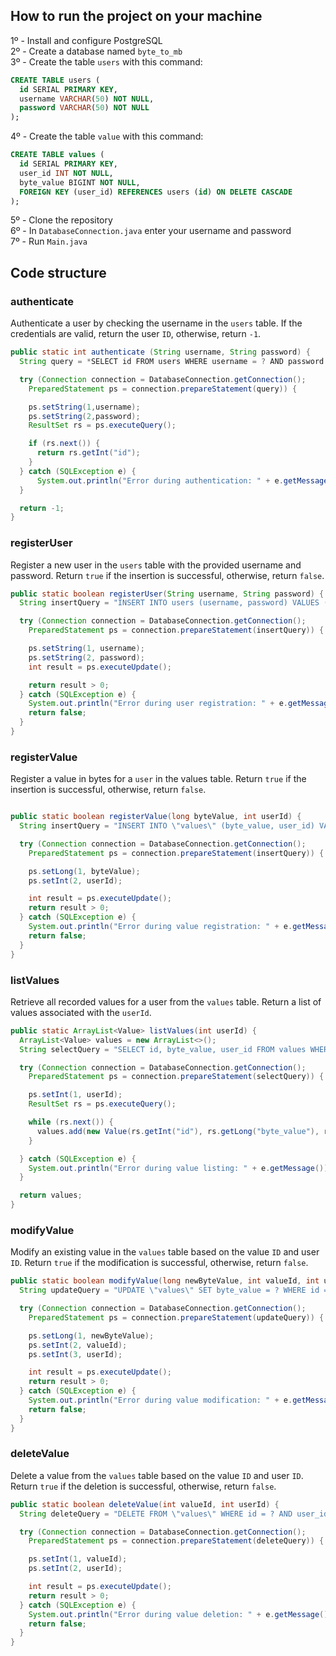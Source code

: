 ## How to run the project on your machine

1º - Install and configure PostgreSQL <br>
2º - Create a database named ```byte_to_mb``` <br>
3º - Create the table ```users``` with this command: 
```sql
CREATE TABLE users (
  id SERIAL PRIMARY KEY,
  username VARCHAR(50) NOT NULL,
  password VARCHAR(50) NOT NULL
);
```
4º - Create the table ```value``` with this command:
```sql
CREATE TABLE values (
  id SERIAL PRIMARY KEY,
  user_id INT NOT NULL,
  byte_value BIGINT NOT NULL,
  FOREIGN KEY (user_id) REFERENCES users (id) ON DELETE CASCADE
);
```
5º - Clone the repository <br>
6º - In ```DatabaseConnection.java``` enter your username and password <br>
7º - Run ```Main.java```

## Code structure 

<h3>authenticate</h3>

Authenticate a user by checking the username in the ```users``` table. If the credentials are valid, return the user ```ID```, otherwise, return ```-1```.
```java
public static int authenticate (String username, String password) {
  String query = *SELECT id FROM users WHERE username = ? AND password = ?"*

  try (Connection connection = DatabaseConnection.getConnection();
    PreparedStatement ps = connection.prepareStatement(query)) {

    ps.setString(1,username);
    ps.setString(2,password);
    ResultSet rs = ps.executeQuery();

    if (rs.next()) {
      return rs.getInt("id");
    }
  } catch (SQLException e) {
      System.out.println("Error during authentication: " + e.getMessage());
  }

  return -1;
}
```

<h3>registerUser</h3>

Register a new user in the ```users``` table with the provided username and password. Return ```true``` if the insertion is successful, otherwise, return ```false```.

```java
public static boolean registerUser(String username, String password) {
  String insertQuery = "INSERT INTO users (username, password) VALUES (? , ?)";

  try (Connection connection = DatabaseConnection.getConnection();
    PreparedStatement ps = connection.prepareStatement(insertQuery)) {

    ps.setString(1, username);
    ps.setString(2, password);
    int result = ps.executeUpdate();

    return result > 0;
  } catch (SQLException e) {
    System.out.println("Error during user registration: " + e.getMessage());
    return false;
  }
}
```

<h3>registerValue</h3>

Register a value in bytes for a ```user``` in the values table. Return ```true``` if the insertion is successful, otherwise, return ```false```.

```java

public static boolean registerValue(long byteValue, int userId) {
  String insertQuery = "INSERT INTO \"values\" (byte_value, user_id) VALUES (?, ?)";

  try (Connection connection = DatabaseConnection.getConnection();
    PreparedStatement ps = connection.prepareStatement(insertQuery)) {

    ps.setLong(1, byteValue);
    ps.setInt(2, userId);

    int result = ps.executeUpdate();
    return result > 0;
  } catch (SQLException e) {
    System.out.println("Error during value registration: " + e.getMessage());
    return false;
  }
}
```

<h3>listValues</h3>

Retrieve all recorded values for a user from the ```values``` table. Return a list of values associated with the ```userId```.

```java
public static ArrayList<Value> listValues(int userId) {
  ArrayList<Value> values = new ArrayList<>();
  String selectQuery = "SELECT id, byte_value, user_id FROM values WHERE user_id = ?";

  try (Connection connection = DatabaseConnection.getConnection();
    PreparedStatement ps = connection.prepareStatement(selectQuery)) {

    ps.setInt(1, userId);
    ResultSet rs = ps.executeQuery();

    while (rs.next()) {
      values.add(new Value(rs.getInt("id"), rs.getLong("byte_value"), rs.getInt("user_id")));
    }

  } catch (SQLException e) {
    System.out.println("Error during value listing: " + e.getMessage());
  }

  return values;
}
```

<h3>modifyValue</h3>

Modify an existing value in the ```values``` table based on the value ```ID``` and user ```ID```. Return ```true``` if the modification is successful, otherwise, return ```false```.

```java
public static boolean modifyValue(long newByteValue, int valueId, int userId) {
  String updateQuery = "UPDATE \"values\" SET byte_value = ? WHERE id = ? AND user_id = ?";

  try (Connection connection = DatabaseConnection.getConnection();
    PreparedStatement ps = connection.prepareStatement(updateQuery)) {

    ps.setLong(1, newByteValue);
    ps.setInt(2, valueId);
    ps.setInt(3, userId);

    int result = ps.executeUpdate();
    return result > 0;
  } catch (SQLException e) {
    System.out.println("Error during value modification: " + e.getMessage());
    return false;
  }
}
```

<h3>deleteValue</h3>

Delete a value from the ```values``` table based on the value ```ID``` and user ```ID```. Return ```true``` if the deletion is successful, otherwise, return ```false```.

```java
public static boolean deleteValue(int valueId, int userId) {
  String deleteQuery = "DELETE FROM \"values\" WHERE id = ? AND user_id = ?";

  try (Connection connection = DatabaseConnection.getConnection();
    PreparedStatement ps = connection.prepareStatement(deleteQuery)) {

    ps.setInt(1, valueId);
    ps.setInt(2, userId);

    int result = ps.executeUpdate();
    return result > 0;
  } catch (SQLException e) {
    System.out.println("Error during value deletion: " + e.getMessage());
    return false;
  }
}
```
